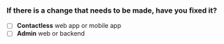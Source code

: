 ### If there is a change that needs to be made, have you fixed it?

- [ ] **Contactless** web app or mobile app
- [ ] **Admin** web or backend
